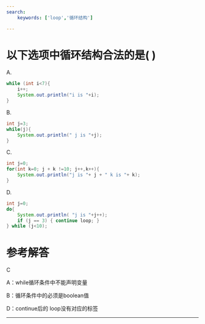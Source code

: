 ```yaml
---
search:
    keywords: ['loop','循环结构']

---
```



# 以下选项中循环结构合法的是\( \)

A.
```java
while (int i<7){
    i++;
    System.out.println("i is "+i);
}
```

B.
```java
int j=3;
while(j){
    System.out.println(" j is "+j);
}
```

C.
```java
int j=0;
for(int k=0; j + k !=10; j++,k++){
    System.out.println("j is "+ j + " k is "+ k);
}
```

D.
```java
int j=0;
do{
    System.out.println( "j is "+j++);
    if (j == 3) { continue loop; }
} while (j<10);
```

# 参考解答

C

A：while循环条件中不能声明变量

B：循环条件中的必须是boolean值

D：continue后的 loop没有对应的标签

---



